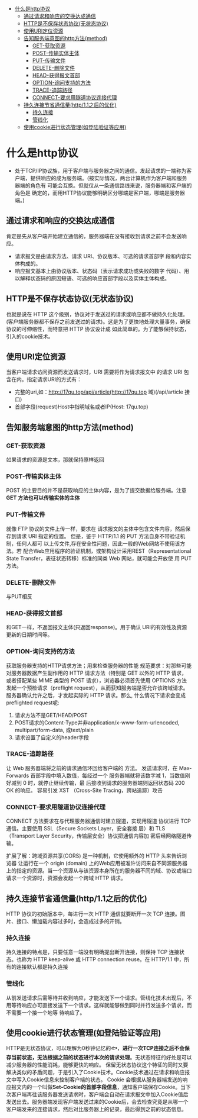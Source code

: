 - [什么是http协议](#%E4%BB%80%E4%B9%88%E6%98%AFhttp%E5%8D%8F%E8%AE%AE)
  - [通过请求和响应的交换达成通信](#%E9%80%9A%E8%BF%87%E8%AF%B7%E6%B1%82%E5%92%8C%E5%93%8D%E5%BA%94%E7%9A%84%E4%BA%A4%E6%8D%A2%E8%BE%BE%E6%88%90%E9%80%9A%E4%BF%A1)
  - [HTTP是不保存状态协议(无状态协议)](#HTTP%E6%98%AF%E4%B8%8D%E4%BF%9D%E5%AD%98%E7%8A%B6%E6%80%81%E5%8D%8F%E8%AE%AE%E6%97%A0%E7%8A%B6%E6%80%81%E5%8D%8F%E8%AE%AE)
  - [使用URI定位资源](#%E4%BD%BF%E7%94%A8URI%E5%AE%9A%E4%BD%8D%E8%B5%84%E6%BA%90)
  - [告知服务端意图的http方法(method)](#%E5%91%8A%E7%9F%A5%E6%9C%8D%E5%8A%A1%E7%AB%AF%E6%84%8F%E5%9B%BE%E7%9A%84http%E6%96%B9%E6%B3%95method)
    - [GET-获取资源](#GET-%E8%8E%B7%E5%8F%96%E8%B5%84%E6%BA%90)
    - [POST-传输实体主体](#POST-%E4%BC%A0%E8%BE%93%E5%AE%9E%E4%BD%93%E4%B8%BB%E4%BD%93)
    - [PUT-传输文件](#PUT-%E4%BC%A0%E8%BE%93%E6%96%87%E4%BB%B6)
    - [DELETE-删除文件](#DELETE-%E5%88%A0%E9%99%A4%E6%96%87%E4%BB%B6)
    - [HEAD-获得报文首部](#HEAD-%E8%8E%B7%E5%BE%97%E6%8A%A5%E6%96%87%E9%A6%96%E9%83%A8)
    - [OPTION-询问支持的方法](#OPTION-%E8%AF%A2%E9%97%AE%E6%94%AF%E6%8C%81%E7%9A%84%E6%96%B9%E6%B3%95)
    - [TRACE-追踪路径](#TRACE-%E8%BF%BD%E8%B8%AA%E8%B7%AF%E5%BE%84)
    - [CONNECT-要求用隧道协议连接代理](#CONNECT-%E8%A6%81%E6%B1%82%E7%94%A8%E9%9A%A7%E9%81%93%E5%8D%8F%E8%AE%AE%E8%BF%9E%E6%8E%A5%E4%BB%A3%E7%90%86)
  - [持久连接节省通信量(http/1.1之后的优化)](#%E6%8C%81%E4%B9%85%E8%BF%9E%E6%8E%A5%E8%8A%82%E7%9C%81%E9%80%9A%E4%BF%A1%E9%87%8Fhttp11%E4%B9%8B%E5%90%8E%E7%9A%84%E4%BC%98%E5%8C%96)
    - [持久连接](#%E6%8C%81%E4%B9%85%E8%BF%9E%E6%8E%A5)
    - [管线化](#%E7%AE%A1%E7%BA%BF%E5%8C%96)
  - [使用cookie进行状态管理(如登陆验证等应用)](#%E4%BD%BF%E7%94%A8cookie%E8%BF%9B%E8%A1%8C%E7%8A%B6%E6%80%81%E7%AE%A1%E7%90%86%E5%A6%82%E7%99%BB%E9%99%86%E9%AA%8C%E8%AF%81%E7%AD%89%E5%BA%94%E7%94%A8)

# 什么是http协议
- 处于TCP/IP协议族，用于客户端与服务器之间的通信。发起请求的一端称为客户端，提供响应的成为服务端。(按实际情况，两台计算机作为客户端和服务器端的角色有 可能会互换。但就仅从一条通信路线来说，服务器端和客户端的角色是 确定的，而用HTTP协议能够明确区分哪端是客户端，哪端是服务器端。)
  
## 通过请求和响应的交换达成通信
肯定是先从客户端开始建立通信的，服务器端在没有接收到请求之前不会发送响应。  
- 请求报文是由请求方法、请求 URI、协议版本、可选的请求首部字 段和内容实体构成的。
- 响应报文基本上由协议版本、状态码（表示请求成功或失败的数字 代码）、用以解释状态码的原因短语、可选的响应首部字段以及实体主体构成。

## HTTP是不保存状态协议(无状态协议)
也就是说在 HTTP 这个级别，协议对于发送过的请求或响应都不做持久化处理。(客户端服务器都不保存之前发送过的请求)。这是为了更快地处理大量事务，确保协议的可伸缩性，而特意把 HTTP 协议设计成 如此简单的。为了能够保持状态，引入的cookie技术。

## 使用URI定位资源
当客户端请求访问资源而发送请求时，URI 需要将作为请求报文中 的请求 URI 包含在内。指定请求URI的方式有：
- 完整的uri,如：http://17qu.top/api/article(http://17qu.top 域)(/api/article 接口)
- 首部字段(request)Host中指明域名或者IP(Host: 17qu.top)

## 告知服务端意图的http方法(method)
### GET-获取资源
如果请求的资源是文本，那就保持原样返回
### POST-传输实体主体  
POST 的主要目的并不是获取响应的主体内容，是为了提交数据给服务端。注意**GET 方法也可以传输实体的主体**
### PUT-传输文件
就像 FTP 协议的文件上传一样，要求在 请求报文的主体中包含文件内容，然后保存到请求 URI 指定的位置。 但是，鉴于 HTTP/1.1 的 PUT 方法自身不带验证机制，任何人都可 以上传文件,存在安全性问题，因此一般的Web网站不使用该方法。若 配合Web应用程序的验证机制，或架构设计采用REST（Representational State Transfer，表征状态转移）标准的同类 Web 网站，就可能会开放使 用 PUT 方法。
### DELETE-删除文件
与PUT相反
### HEAD-获得报文首部
和GET一样，不返回报文主体(只返回response)。用于确认 URI的有效性及资源更新的日期时间等。
### OPTION-询问支持的方法
获取服务器支持的HTTP请求方法；用来检查服务器的性能
规范要求：对那些可能对服务器数据产生副作用的 HTTP 请求方法（特别是 GET 以外的 HTTP 请求，或者搭配某些 MIME 类型的 POST 请求），浏览器必须首先使用 OPTIONS 方法发起一个预检请求（preflight request），从而获知服务端是否允许该跨域请求。服务器确认允许之后，才发起实际的 HTTP 请求。那么, 什么情况下请求会变成preflighted request呢: 
1. 请求方法不是GET/HEAD/POST
2. POST请求的Content-Type并非application/x-www-form-urlencoded, multipart/form-data, 或text/plain
3. 请求设置了自定义的header字段
### TRACE-追踪路径 
让 Web 服务器端将之前的请求通信环回给客户端的 方法。 发送请求时，在 Max-Forwards 首部字段中填入数值，每经过一个 服务器端就将该数字减 1，当数值刚好减到 0 时，就停止继续传输，最 后接收到请求的服务器端则返回状态码 200 OK 的响应。 容易引发 XST （Cross-Site Tracing，跨站追踪）攻击
### CONNECT-要求用隧道协议连接代理 
CONNECT 方法要求在与代理服务器通信时建立隧道，实现用隧道 协议进行 TCP 通信。主要使用 SSL（Secure Sockets Layer，安全套接 层）和 TLS（Transport Layer Security，传输层安全）协议把通信内容加 密后经网络隧道传输。 

扩展了解：跨域资源共享(CORS) 是一种机制，它使用额外的 HTTP 头来告诉浏览器  让运行在一个 origin (domain) 上的Web应用被准许访问来自不同源服务器上的指定的资源。当一个资源从与该资源本身所在的服务器不同的域、协议或端口请求一个资源时，资源会发起一个跨域 HTTP 请求。


## 持久连接节省通信量(http/1.1之后的优化)
HTTP 协议的初始版本中，每进行一次 HTTP 通信就要断开一次 TCP 连接。图片、接口、懒加载内容过多时，会造成过多的开销。
### 持久连接
持久连接的特点是，只要任意一端没有明确提出断开连接，则保持 TCP 连接状态。也称为 HTTP keep-alive 或 HTTP connection reuse。在 HTTP/1.1 中，所有的连接默认都是持久连接
### 管线化
从前发送请求后需等待并收到响应，才能发送下一个请求。管线化技术出现后，不用等待响应亦可直接发送下一个请求。这样就能够做到同时并行发送多个请求，而不需要一个接一个地等 待响应了。

## 使用cookie进行状态管理(如登陆验证等应用)
HTTP是无状态协议，可以理解为0秒钟记忆的🐟，**进行一次TCP连接之后不会保存当前状态，无法根据之前的状态进行本次的请求处理**。无状态特征的好处是可以减少服务器的性能消耗，能够更快的响应。
保留无状态协议这个特征的同时又要解决类似的矛盾问题，于是引入了Cookie技术。Cookie技术通过在请求和响应报文中写入Cookie信息来控制客户端的状态。
Cookie 会根据从服务器端发送的响应报文内的一个叫做**Set-Cookie的首部字段信息**，通知客户端保存Cookie。当下次客户端再往该服务器发送请求时，客户端会自动在请求报文中加入Cookie值后发送出去。服务器端发现客户端发送过来的Cookie后，会去检查究竟是从哪一个客户端发来的连接请求，然后对比服务器上的记录，最后得到之前的状态信息。